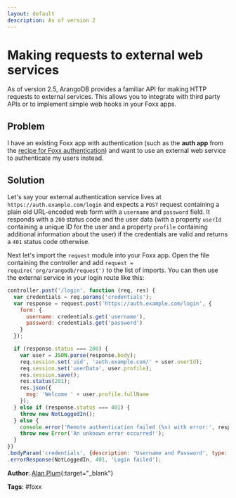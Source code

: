 ```yaml
---
layout: default
description: As of version 2
---
```

# Making requests to external web services

As of version 2.5, ArangoDB provides a familiar API for making HTTP requests to external services. This allows you to integrate with third party APIs or to implement simple web hooks in your Foxx apps.

## Problem

I have an existing Foxx app with authentication (such as the **auth app** from the [recipe for Foxx authentication](foxx-auth.html)) and want to use an external web service to authenticate my users instead.

## Solution

Let's say your external authentication service lives at `https://auth.example.com/login` and expects a `POST` request containing a plain old URL-encoded web form with a `username` and `password` field. It responds with a `200` status code and the user data (with a property `userId` containing a unique ID for the user and a property `profile` containing additional information about the user) if the credentials are valid and returns a `401` status code otherwise.

Next let's import the `request` module into your Foxx app. Open the file containing the controller and add `request = require('org/arangodb/request')` to the list of imports. You can then use the external service in your login route like this:

```js
controller.post('/login', function (req, res) {
  var credentials = req.params('credentials');
  var response = request.post('https://auth.example.com/login', {
    form: {
      username: credentials.get('username'),
      password: credentials.get('password')
    }
  });

  if (response.status === 200) {
    var user = JSON.parse(response.body);
    req.session.set('uid', 'auth.example.com/' + user.userId);
    req.session.set('userData', user.profile);
    res.session.save();
    res.status(201);
    res.json({
      msg: 'Welcome ' + user.profile.fullName
    });
  } else if (response.status === 401) {
    throw new NotLoggedIn();
  } else {
    console.error('Remote authentication failed (%s) with error:', response.status, response.body);
    throw new Error('An unknown error occurred!');
  }
})
.bodyParam('credentials', {description: 'Username and Password', type: Credentials})
.errorResponse(NotLoggedIn, 401, 'Login failed');
```

**Author**: [Alan Plum](https://github.com/pluma){:target="_blank"}

**Tags**: #foxx